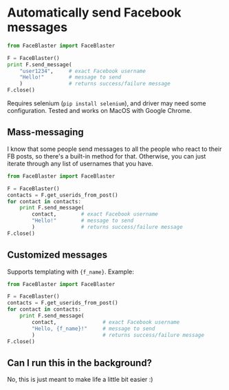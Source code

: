 # Automatically send Facebook messages

```python
from FaceBlaster import FaceBlaster

F = FaceBlaster()
print F.send_message(
    "user1234",     # exact Facebook username
    "Hello!"        # message to send
    )               # returns success/failure message
F.close()
```

Requires selenium (`pip install selenium`), and driver may need some configuration. Tested and works on MacOS with Google Chrome.

## Mass-messaging

I know that some people send messages to all the people who react to their FB posts, so there's a built-in method for that. Otherwise, you can just iterate through any list of usernames that you have.

```python
from FaceBlaster import FaceBlaster

F = FaceBlaster()
contacts = F.get_userids_from_post()
for contact in contacts:
    print F.send_message(
        contact,        # exact Facebook username
        "Hello!"        # message to send
        )               # returns success/failure message
F.close()
```

## Customized messages

Supports templating with `{f_name}`. Example:

```python
from FaceBlaster import FaceBlaster

F = FaceBlaster()
contacts = F.get_userids_from_post()
for contact in contacts:
    print F.send_message(
        contact,               # exact Facebook username
        "Hello, {f_name}!"     # message to send
        )                      # returns success/failure message
F.close()
```

## Can I run this in the background?

No, this is just meant to make life a little bit easier :)
